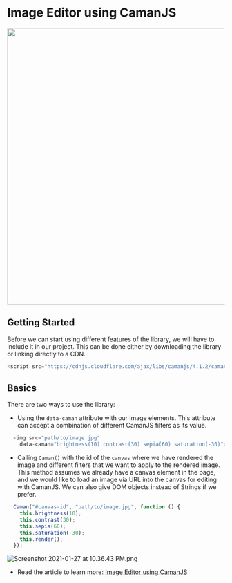 # Image Editor using CamanJS

<p align="center">
  <img width="640" src="image-filter.gif"></img>
</p>

## Getting Started

Before we can start using different features of the library, we will have to include it in our project. This can be done either by downloading the library or linking directly to a CDN.

```javascript
<script src="https://cdnjs.cloudflare.com/ajax/libs/camanjs/4.1.2/caman.full.min.js" integrity="sha512-JjFeUD2H//RHt+DjVf1BTuy1X5ZPtMl0svQ3RopX641DWoSilJ89LsFGq4Sw/6BSBfULqUW/CfnVopV5CfvRXA==" crossorigin="anonymous"></script>

```

## Basics

There are two ways to use the library:

- Using the `data-caman` attribute with our image elements. This attribute can accept a combination of different CamanJS filters as its value.

```javascript
  <img src="path/to/image.jpg"
    data-caman="brightness(10) contrast(30) sepia(60) saturation(-30)">
```

- Calling `Caman()` with the id of the `canvas` where we have rendered the image and different filters that we want to apply to the rendered image. This method assumes we already have a canvas element in the page, and we would like to load an image via URL into the canvas for editing with CamanJS. We can also give DOM objects instead of Strings if we prefer.

```javascript
  Caman("#canvas-id", "path/to/image.jpg", function () {
    this.brightness(10);
    this.contrast(30);
    this.sepia(60);
    this.saturation(-30);
    this.render();
  });
```

![Screenshot 2021-01-27 at 10.36.43 PM.png](https://cdn.hashnode.com/res/hashnode/image/upload/v1611767250695/FtCIrN2pM.png)
- Read the article to learn more: [Image Editor using CamanJS](https://piyushsinha.tech/image-editor-using-camanjs)
